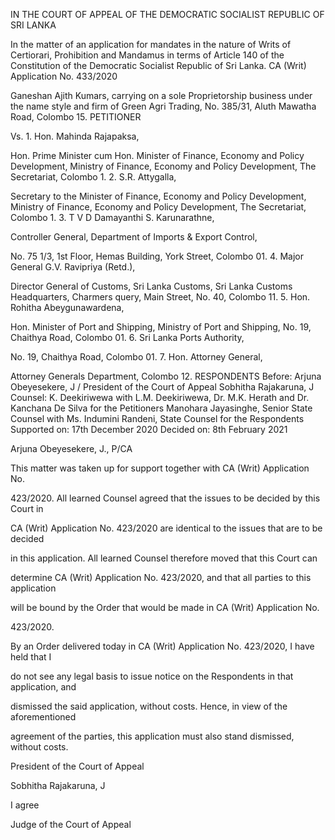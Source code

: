 IN THE COURT OF APPEAL OF THE DEMOCRATIC SOCIALIST REPUBLIC OF SRI LANKA

In the matter of an application for mandates in the nature of Writs of Certiorari, Prohibition and Mandamus in terms of Article 140 of the Constitution of the Democratic Socialist Republic of Sri Lanka. CA (Writ) Application No. 433/2020

Ganeshan Ajith Kumars, carrying on a sole Proprietorship business under the name style and firm of Green Agri Trading, No. 385/31, Aluth Mawatha Road, Colombo 15. PETITIONER

Vs. 1. Hon. Mahinda Rajapaksa,

Hon. Prime Minister cum Hon. Minister of Finance, Economy and Policy Development, Ministry of Finance, Economy and Policy Development, The Secretariat, Colombo 1. 2. S.R. Attygalla,

Secretary to the Minister of Finance, Economy and Policy Development, Ministry of Finance, Economy and Policy Development, The Secretariat, Colombo 1. 3. T V D Damayanthi S. Karunarathne,

Controller General, Department of Imports & Export Control,

No. 75 1/3, 1st Floor, Hemas Building, York Street, Colombo 01. 4. Major General G.V. Ravipriya (Retd.),

Director General of Customs, Sri Lanka Customs, Sri Lanka Customs Headquarters, Charmers query, Main Street, No. 40, Colombo 11. 5. Hon. Rohitha Abeygunawardena,

Hon. Minister of Port and Shipping, Ministry of Port and Shipping, No. 19, Chaithya Road, Colombo 01. 6. Sri Lanka Ports Authority,

No. 19, Chaithya Road, Colombo 01. 7. Hon. Attorney General,

Attorney Generals Department, Colombo 12. RESPONDENTS Before: Arjuna Obeyesekere, J / President of the Court of Appeal Sobhitha Rajakaruna, J Counsel: K. Deekiriwewa with L.M. Deekiriwewa, Dr. M.K. Herath and Dr. Kanchana De Silva for the Petitioners Manohara Jayasinghe, Senior State Counsel with Ms. Indumini Randeni, State Counsel for the Respondents Supported on: 17th December 2020 Decided on: 8th February 2021

Arjuna Obeyesekere, J., P/CA

This matter was taken up for support together with CA (Writ) Application No.

423/2020. All learned Counsel agreed that the issues to be decided by this Court in

CA (Writ) Application No. 423/2020 are identical to the issues that are to be decided

in this application. All learned Counsel therefore moved that this Court can

determine CA (Writ) Application No. 423/2020, and that all parties to this application

will be bound by the Order that would be made in CA (Writ) Application No.

423/2020.

By an Order delivered today in CA (Writ) Application No. 423/2020, I have held that I

do not see any legal basis to issue notice on the Respondents in that application, and

dismissed the said application, without costs. Hence, in view of the aforementioned

agreement of the parties, this application must also stand dismissed, without costs.

President of the Court of Appeal

Sobhitha Rajakaruna, J

I agree

Judge of the Court of Appeal